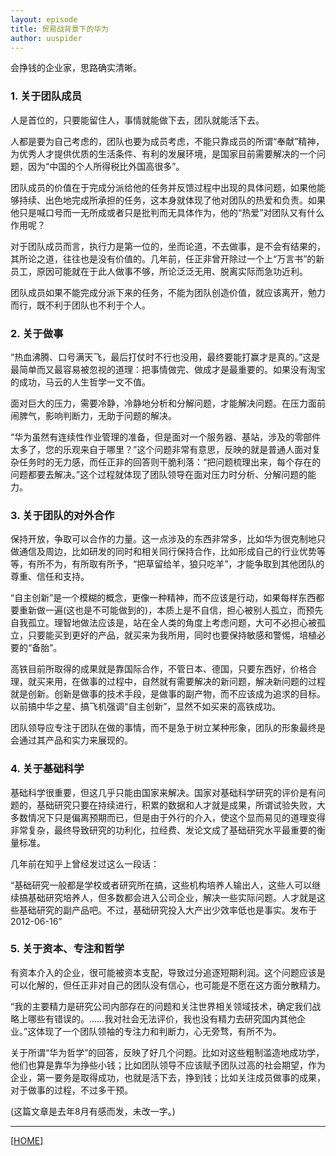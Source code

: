 ```yaml
---
layout: episode
title: 贸易战背景下的华为
author: uuspider
---
```

会挣钱的企业家，思路确实清晰。

### 1. 关于团队成员

人是首位的，只要能留住人，事情就能做下去，团队就能活下去。

人都是要为自己考虑的，团队也要为成员考虑，不能只靠成员的所谓“奉献”精神，为优秀人才提供优质的生活条件、有利的发展环境，是国家目前需要解决的一个问题，因为“中国的个人所得税比外国高很多”。

团队成员的价值在于完成分派给他的任务并反馈过程中出现的具体问题，如果他能够持续、出色地完成所承担的任务，这本身就体现了他对团队的热爱和负责。如果他只是喊口号而一无所成或者只是批判而无具体作为，他的“热爱”对团队又有什么作用呢？

对于团队成员而言，执行力是第一位的，坐而论道，不去做事，是不会有结果的，其所论之道，往往也是没有价值的。几年前，任正非曾开除过一个上“万言书”的新员工，原因可能就在于此人做事不够，所论泛泛无用、脱离实际而急功近利。

团队成员如果不能完成分派下来的任务，不能为团队创造价值，就应该离开，勉力而行，既不利于团队也不利于个人。

### 2. 关于做事

“热血沸腾、口号满天飞，最后打仗时不行也没用，最终要能打赢才是真的。”这是最简单而又最容易被忽视的道理：把事情做完、做成才是最重要的。如果没有淘宝的成功，马云的人生哲学一文不值。

面对巨大的压力，需要冷静，冷静地分析和分解问题，才能解决问题。在压力面前闹脾气，影响判断力，无助于问题的解决。

“华为虽然有连续性作业管理的准备，但是面对一个服务器、基站，涉及的零部件太多了，您的乐观来自于哪里？”这个问题非常有意思，反映的就是普通人面对复杂任务时的无力感，而任正非的回答则干脆利落：“把问题梳理出来，每个存在的问题都要去解决。”这个过程就体现了团队领导在面对压力时分析、分解问题的能力。

### 3. 关于团队的对外合作

保持开放，争取可以合作的力量。这一点涉及的东西非常多，比如华为很克制地只做通信及周边，比如研发的同时和相关同行保持合作，比如形成自己的行业优势等等，有所不为，有所取有所予，“把草留给羊，狼只吃羊”，才能争取到其他团队的尊重、信任和支持。

“自主创新”是一个模糊的概念，更像一种精神，而不应该是行动，如果每样东西都要重新做一遍(这也是不可能做到的)，本质上是不自信，担心被别人孤立，而预先自我孤立。理智地做法应该是，站在全人类的角度上考虑问题，大可不必担心被孤立，只要能买到更好的产品，就买来为我所用，同时也要保持敏感和警惕，培植必要的“备胎”。

高铁目前所取得的成果就是靠国际合作，不管日本、德国，只要东西好，价格合理，就买来用，在做事的过程中，自然就有需要解决的新问题，解决新问题的过程就是创新。创新是做事的技术手段，是做事的副产物，而不应该成为追求的目标。以前搞中华之星、搞飞机强调“自主创新”，显然不如买来的高铁成功。

团队领导应专注于团队在做的事情，而不是急于树立某种形象，团队的形象最终是会通过其产品和实力来展现的。

### 4. 关于基础科学

基础科学很重要，但这几乎只能由国家来解决。国家对基础科学研究的评价是有问题的，基础研究只要在持续进行，积累的数据和人才就是成果，所谓试验失败，大多数情况下只是偏离预期而已，但是由于外行的介入，使这个显而易见的道理变得非常复杂，最终导致研究的功利化，拉经费、发论文成了基础研究水平最重要的衡量标准。

几年前在知乎上曾经发过这么一段话：

“基础研究一般都是学校或者研究所在搞，这些机构培养人输出人，这些人可以继续搞基础研究培养人，但多数都会进入公司企业，解决一些实际问题。人才就是这些基础研究的副产品吧。不过，基础研究投入大产出少效率低也是事实。发布于 2012-06-16”

### 5. 关于资本、专注和哲学

有资本介入的企业，很可能被资本支配，导致过分追逐短期利润。这个问题应该是可以化解的，但任正非对自己的团队没有信心，也可能是不愿在这方面分散精力。

“我的主要精力是研究公司内部存在的问题和关注世界相关领域技术，确定我们战略上哪些有错误的。……我对社会无法评价，我也没有精力去研究国内其他企业。”这体现了一个团队领袖的专注力和判断力，心无旁骛，有所不为。

关于所谓“华为哲学”的回答，反映了好几个问题。比如对这些粗制滥造地成功学，他们也算是靠华为挣些小钱；比如团队领导不应该赋予团队过高的社会期望，作为企业，第一要务是取得成功，也就是活下去，挣到钱；比如关注成员做事的成果，对于做事的过程，不过多干预。

(这篇文章是去年8月有感而发，未改一字。)

***

[[HOME][episode]]

[episode]:http://about.uuspider.com/2019/06/02/episodeindex.html
